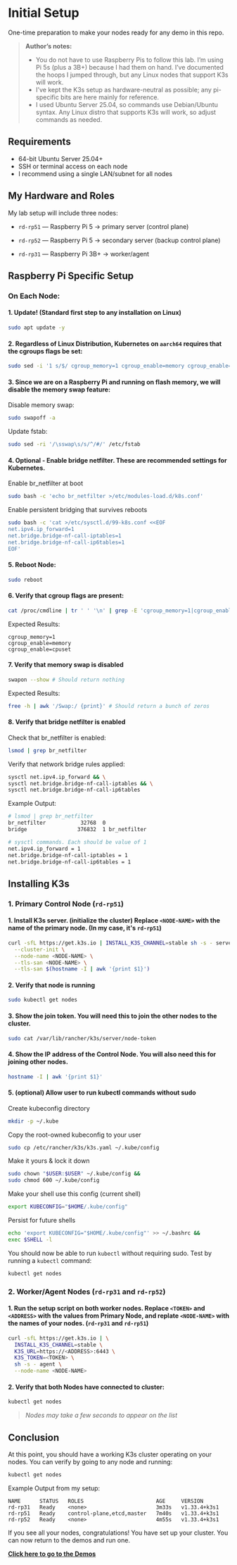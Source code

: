 # Initial Setup

One-time preparation to make your nodes ready for any demo in this repo.

> **Author’s notes:**  
>- You do not have to use Raspberry Pis to follow this lab. I’m using Pi 5s (plus a 3B+) because I had them on hand. I’ve documented the hoops I jumped through, but any Linux nodes that support K3s will work.  
>- I’ve kept the K3s setup as hardware-neutral as possible; any pi-specific bits are here mainly for reference.  
>- I used Ubuntu Server 25.04, so commands use Debian/Ubuntu syntax. Any Linux distro that supports K3s will work, so adjust commands as needed.


## Requirements

- 64-bit Ubuntu Server 25.04+
- SSH or terminal access on each node
- I recommend using a single LAN/subnet for all nodes

## My Hardware and Roles

My lab setup will include three nodes:

- `rd-rp51` — Raspberry Pi 5 → primary server (control plane)

- `rd-rp52` — Raspberry Pi 5 → secondary server (backup control plane)

- `rd-rp31` — Raspberry Pi 3B+ → worker/agent

## Raspberry Pi Specific Setup

### On Each Node:

#### 1. Update! (Standard first step to any installation on Linux)
```bash
sudo apt update -y
```

#### 2. Regardless of Linux Distribution, Kubernetes on `aarch64` requires that the cgroups flags be set:
```bash
sudo sed -i '1 s/$/ cgroup_memory=1 cgroup_enable=memory cgroup_enable=cpuset/' /boot/firmware/cmdline.txt
```

#### 3. Since we are on a Raspberry Pi and running on flash memory, we will disable the memory swap feature:
Disable memory swap:
```bash
sudo swapoff -a
```

Update fstab:
```bash
sudo sed -ri '/\sswap\s/s/^/#/' /etc/fstab
```

#### 4. Optional - Enable bridge netfilter. These are recommended settings for Kubernetes.
Enable br_netfilter at boot
```bash
sudo bash -c 'echo br_netfilter >/etc/modules-load.d/k8s.conf'
```

Enable persistent bridging that survives reboots
```bash
sudo bash -c 'cat >/etc/sysctl.d/99-k8s.conf <<EOF
net.ipv4.ip_forward=1
net.bridge.bridge-nf-call-iptables=1
net.bridge.bridge-nf-call-ip6tables=1
EOF'
```

#### 5. Reboot Node:
```bash
sudo reboot
```

#### 6. Verify that cgroup flags are present:
```bash
cat /proc/cmdline | tr ' ' '\n' | grep -E 'cgroup_memory=1|cgroup_enable=memory|cgroup_enable=cpuset'
```
Expected Results:
```text
cgroup_memory=1
cgroup_enable=memory
cgroup_enable=cpuset
```

#### 7. Verify that memory swap is disabled
```bash
swapon --show # Should return nothing
```
Expected Results:
```bash
free -h | awk '/Swap:/ {print}' # Should return a bunch of zeros
```

#### 8. Verify that bridge netfilter is enabled
Check that br_netfilter is enabled:
```bash
lsmod | grep br_netfilter
```

Verify that network bridge rules applied:
```bash
sysctl net.ipv4.ip_forward && \
sysctl net.bridge.bridge-nf-call-iptables && \
sysctl net.bridge.bridge-nf-call-ip6tables
```

Example Output:
```bash
# lsmod | grep br_netfilter
br_netfilter           32768  0
bridge                376832  1 br_netfilter

# sysctl commands. Each should be value of 1
net.ipv4.ip_forward = 1
net.bridge.bridge-nf-call-iptables = 1
net.bridge.bridge-nf-call-ip6tables = 1
```

## Installing K3s

### 1. Primary Control Node (`rd-rp51`)

#### 1. Install K3s server. (initialize the cluster) Replace `<NODE-NAME>` with the name of the primary node. (In my case, it's `rd-rp51`)
```bash
curl -sfL https://get.k3s.io | INSTALL_K3S_CHANNEL=stable sh -s - server \
  --cluster-init \
  --node-name <NODE-NAME> \
  --tls-san <NODE-NAME> \
  --tls-san $(hostname -I | awk '{print $1}')
```

#### 2. Verify that node is running
```bash
sudo kubectl get nodes
```

#### 3. Show the join token. You will need this to join the other nodes to the cluster.
```bash
sudo cat /var/lib/rancher/k3s/server/node-token
```

#### 4. Show the IP address of the Control Node. You will also need this for joining other nodes.
```bash
hostname -I | awk '{print $1}'
```

#### 5. (optional) Allow user to run kubectl commands without sudo

Create kubeconfig directory
```bash
mkdir -p ~/.kube
```

Copy the root-owned kubeconfig to your user
```bash
sudo cp /etc/rancher/k3s/k3s.yaml ~/.kube/config
```

Make it yours & lock it down
```bash
sudo chown "$USER:$USER" ~/.kube/config &&
sudo chmod 600 ~/.kube/config
```

Make your shell use this config (current shell)
```bash
export KUBECONFIG="$HOME/.kube/config"
```

Persist for future shells
```bash
echo 'export KUBECONFIG="$HOME/.kube/config"' >> ~/.bashrc &&
exec $SHELL -l
```

You should now be able to run `kubectl` without requiring sudo. Test by running a `kubectl` command:
```bash
kubectl get nodes
```

### 2. Worker/Agent Nodes (`rd-rp31` and `rd-rp52`)

#### 1. Run the setup script on both worker nodes. Replace `<TOKEN>` and `<ADDRESS>` with the values from Primary Node, and replate `<NODE-NAME>` with the names of your nodes. (`rd-rp31` and `rd-rp51`)
```bash
curl -sfL https://get.k3s.io | \
  INSTALL_K3S_CHANNEL=stable \
  K3S_URL=https://<ADDRESS>:6443 \
  K3S_TOKEN=<TOKEN> \
  sh -s - agent \
  --node-name <NODE-NAME>
```

#### 2. Verify that both Nodes have connected to cluster:
```bash
kubectl get nodes
```
>*Nodes may take a few seconds to appear on the list*

## Conclusion

At this point, you should have a working K3s cluster operating on your nodes. You can verify by going to any node and running:
```bash
kubectl get nodes
```

Example Output from my setup:
```text
NAME      STATUS   ROLES                       AGE     VERSION
rd-rp31   Ready    <none>                      3m33s   v1.33.4+k3s1
rd-rp51   Ready    control-plane,etcd,master   7m40s   v1.33.4+k3s1
rd-rp52   Ready    <none>                      4m55s   v1.33.4+k3s1
```

If you see all your nodes, congratulations! You have set up your cluster. You can now return to the demos and run one.

[**Click here to go to the Demos**](../README.md#demos)